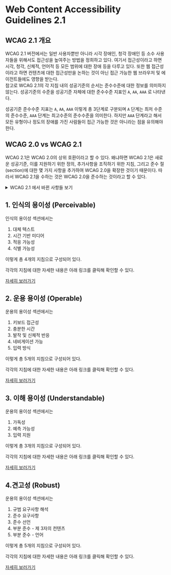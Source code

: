 # Web Content Accessibility Guidelines 2.1

## WCAG 2.1 개요

WCAG 2.1 버전에서는 일반 사용자뿐만 아니라 시각 장애인, 청각 장애인 등 소수 사용자들을 위해서도 접근성을 높여주는 방법을 정희하고 있다. 여기서 접근성이라고 하면 시각, 청각, 신체적, 언어적 등 모든 범위에 대한 장애 등을 다루고 있다. 또한 웹 접근성이라고 하면 컨텐츠에 대한 접근성만을 논하는 것이 아닌 접근 가능한 웹 브라우저 및 에이전트들에도 영향을 받는다.  
참고로 WCAG 2.1의 각 지침 내의 성공기준의 순서는 준수수준에 대한 정보를 의미하지 않는다. 성공기준의 수준을 성공기준 자체에 대한 준수수준 지표인 `A`, `AA`, `AAA` 로 나타낸다.

성공기준 준수수준 지표는 `A`, `AA`, `AAA` 이렇게 총 3단계로 구분되며 `A` 단계는 최저 수준의 준수수준, `AAA` 단계는 최고수준의 준수수준을 의미한다. 하지만 `AAA` 단계라고 해서 모든 유형이나 정도의 장애를 가진 사람들이 접근 가능한 것은 아니라는 점을 유의해야 한다.

## WCAG 2.0 vs WCAG 2.1

WCAG 2.1은 WCAG 2.0의 상위 호환이라고 할 수 있다. 왜냐하면 WCAG 2.1은 새로운 성공기준, 이를 지원하기 위한 정의, 추가사항을 조직하기 위한 지침, 그리고 준수 절(section)에 대한 몇 가지 사항을 추가하여 WCAG 2.0을 확장한 것이기 때문이다. 따라서 WCAG 2.1을 수하는 것은 WCAG 2.0을 준수하는 것이라고 할 수 있다.

<details>
    <summary> WCAG 2.1 에서 바뀐 사항들 보기</summary>

- 1.3.4 방향(Orientation) (AA)
- 1.3.5 입력 목적 식별(Identify Input Purpose) (AA)
- 1.3.6 목적 식별(Identify Purpose) (AAA)
- 1.4.10 재배치(Reflow) (AA)
- 1.4.11 텍스트 아닌 콘텐츠의 명도대비(Non-Text Contrast) (AA)
- 1.4.12 텍스트 간격(Text Spacing) (AA)
- 1.4.13 마우스 포인터로 가리키거나 키보드 포커스를 받은 콘텐츠(Content on Hover or Focus) (AA)
- 2.1.4 문자 단축키(Character Key Shortcuts) (A)
- 2.2.6 시간종료(Timeouts) (AAA)
- 2.3.3 대화형 애니매이션(Animation from Interactions) (AAA)
- 2.5.1 포인터 제스처(Pointer Gestures) (A)
- 2.5.2 포인터 취소(Pointer Cancellation) (A)
- 2.5.3 네임 안의 레이블(Label in Name) (A)
- 2.5.4 모션기반 작동(Motion Actuation) (A)
- 2.5.5 타겟 크기(Target Size) (AAA)
- 2.5.6 동시 입력 메커니즘(Concurrent Input Mechanisms) (AAA)
- 4.1.3 상태 메시지(Status Messages) (AA)

</details>

## 1. 인식의 용이성 (Perceivable)

인식의 용이성 섹션에서는

1. 대체 텍스트
2. 시간 기반 미디어
3. 적응 가능성
4. 식별 가능성

이렇게 총 4개의 지침으로 구성되어 있다.

각각의 지침에 대한 자세한 내용은 아래 링크를 클릭해 확인할 수 있다.

[자세히 보러가기](./Perceivable/)

## 2. 운용 용이성 (Operable)

운용의 용이성 섹션에서는

1. 키보드 접근성
2. 충분한 시간
3. 발작 및 신체적 반응
4. 네비게이션 가능
5. 입력 방식

이렇게 총 5개의 지침으로 구성되어 있다.

각각의 지침에 대한 자세한 내용은 아래 링크를 클릭해 확인할 수 있다.

[자세히 보러가기](./Operable/)

## 3. 이해 용이성 (Understandable)

운용의 용이성 섹션에서는

1. 가독성
2. 예측 가능성
3. 입력 지원

이렇게 총 3개의 지침으로 구성되어 있다.

각각의 지침에 대한 자세한 내용은 아래 링크를 클릭해 확인할 수 있다.

[자세히 보러가기](./Understandable/)

## 4.견고성 (Robust)

운용의 용이성 섹션에서는

1. 규범 요구사항 해석
2. 준수 요구사항
3. 준수 선언
4. 부분 준수 - 제 3자의 컨텐츠
5. 부분 준수 - 언어

이렇게 총 5개의 지침으로 구성되어 있다.

각각의 지침에 대한 자세한 내용은 아래 링크를 클릭해 확인할 수 있다.

[자세히 보러가기](./Robust/)
